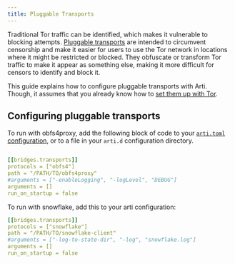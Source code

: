 ```yaml
---
title: Pluggable Transports
---
```


Traditional Tor traffic can be identified, which makes it vulnerable to blocking attempts. [Pluggable transports](https://tb-manual.torproject.org/circumvention/) are intended to circumvent censorship and make it easier for users to use the Tor network in locations where it might be restricted or blocked. They obfuscate or transform Tor traffic to make it appear as something else, making it more difficult for censors to identify and block it. 

This guide explains how to configure pluggable transports with Arti. Though, it assumes that you already know how to [set them up with Tor](https://tb-manual.torproject.org/circumvention/).

## Configuring pluggable transports

To run with obfs4proxy, add the following block of code to your [`arti.toml` configuration](/guides/cli-reference#configuration-file), or to a file in your `arti.d` configuration directory.

```yaml

[[bridges.transports]]
protocols = ["obfs4"]
path = "/PATH/TO/obfs4proxy"
#arguments = ["-enableLogging", "-logLevel", "DEBUG"]
arguments = []
run_on_startup = false
```

To run with snowflake, add this to your arti configuration:

```yaml
[[bridges.transports]]
protocols = ["snowflake"]
path = "/PATH/TO/snowflake-client"
#arguments = ["-log-to-state-dir", "-log", "snowflake.log"]
arguments = []
run_on_startup = false
```
